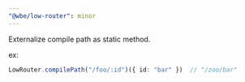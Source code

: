 ```yaml
---
"@wbe/low-router": minor
---
```


Externalize compile path as static method.

ex:
```ts
LowRouter.compilePath("/foo/:id")({ id: "bar" })  // "/zoo/bar"
```
